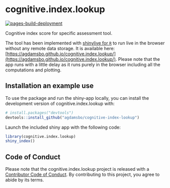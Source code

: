 
# cognitive.index.lookup

<!-- badges: start -->
[![pages-build-deployment](https://github.com/agdamsbo/cognitive.index.lookup/actions/workflows/pages/pages-build-deployment/badge.svg)](https://github.com/agdamsbo/cognitive.index.lookup/actions/workflows/pages/pages-build-deployment)
<!-- badges: end -->

Cognitive index score for specific assessment tool.

The tool has been implemented with [shinylive for `R`](https://posit-dev.github.io/r-shinylive/) to run live in the browser without any remote data storage. It is available here: [https://agdamsbo.github.io/cognitive.index.lookup/](https://agdamsbo.github.io/cognitive.index.lookup/). Please note that the app runs with a little delay as it runs purely in the browser including all the computations and plotting.

## Installation an example use

To use the package and run the shiny-app locally, you can install the development version of cognitive.index.lookup with:

``` r
# install.packages("devtools")
devtools::install_github("agdamsbo/cognitive-index-lookup")
```

Launch the included shiny app with the following code:

``` r
library(cognitive.index.lookup)
shiny_index()
```

## Code of Conduct

Please note that the cognitive.index.lookup project is released with a [Contributor Code of Conduct](https://contributor-covenant.org/version/2/1/CODE_OF_CONDUCT.html). By contributing to this project, you agree to abide by its terms.
